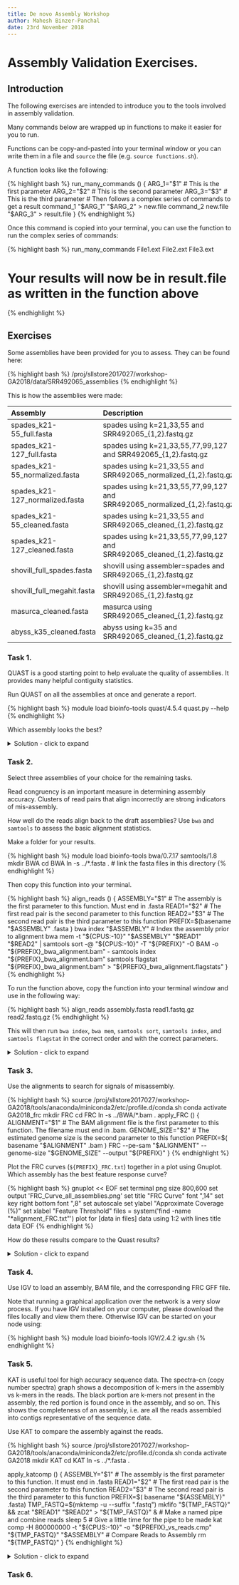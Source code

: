 ```yaml
---
title: De novo Assembly Workshop
author: Mahesh Binzer-Panchal
date: 23rd November 2018
---
```

# Assembly Validation Exercises.

## Introduction

The following exercises are intended to introduce you to the tools involved in assembly validation.

Many commands below are wrapped up in functions to make it easier for you to run.

Functions can be copy-and-pasted into your terminal window or you can write them in a file
and `source` the file (e.g. `source functions.sh`).

A function looks like the following:

{% highlight bash %}
run_many_commands () {
	ARG_1="$1"  # This is the first parameter
	ARG_2="$2"  # This is the second parameter
	ARG_3="$3"  # This is the third parameter
	# Then follows a complex series of commands to get a result
	command_1 "$ARG_1" "$ARG_2" > new.file
	command_2 new.file "$ARG_3" > result.file
}
{% endhighlight %}

Once this command is copied into your terminal, you can use the function to run the complex series of commands:

{% highlight bash %}
run_many_commands File1.ext File2.ext File3.ext
# Your results will now be in result.file as written in the function above
{% endhighlight %}

## Exercises

Some assemblies have been provided for you to assess. They can be found here:

{% highlight bash %}
/proj/sllstore2017027/workshop-GA2018/data/SRR492065_assemblies
{% endhighlight %}

This is how the assemblies were made:

Assembly | Description
:--- | :---
spades_k21-55_full.fasta | spades using k=21,33,55 and SRR492065_{1,2}.fastq.gz
spades_k21-127_full.fasta | spades using k=21,33,55,77,99,127 and SRR492065_{1,2}.fastq.gz
spades_k21-55_normalized.fasta | spades using k=21,33,55 and SRR492065_normalized_{1,2}.fastq.gz
spades_k21-127_normalized.fasta | spades using k=21,33,55,77,99,127 and SRR492065_normalized_{1,2}.fastq.gz
spades_k21-55_cleaned.fasta | spades using k=21,33,55 and SRR492065_cleaned_{1,2}.fastq.gz
spades_k21-127_cleaned.fasta | spades using k=21,33,55,77,99,127 and SRR492065_cleaned_{1,2}.fastq.gz
shovill_full_spades.fasta | shovill using assembler=spades and SRR492065_{1,2}.fastq.gz
shovill_full_megahit.fasta | shovill using assembler=megahit and SRR492065_{1,2}.fastq.gz
masurca_cleaned.fasta | masurca using SRR492065_cleaned_{1,2}.fastq.gz
abyss_k35_cleaned.fasta | abyss using k=35 and SRR492065_cleaned_{1,2}.fastq.gz

### Task 1.

QUAST is a good starting point to help evaluate the quality of assemblies. It provides many helpful contiguity statistics.

Run QUAST on all the assemblies at once and generate a report.

{% highlight bash %}
module load bioinfo-tools quast/4.5.4
quast.py --help
{% endhighlight %}

Which assembly looks the best?

<details>
<summary> Solution - click to expand </summary>

First run Quast on all the assemblies.

{% highlight bash %}
quast.py -t "${CPUS:-10}" --est-ref-size 3200000 *.fasta
{% endhighlight %}

![Quast Cumulative Length Plot](images/quast/cumulative_plot.png)

![Quast NGx Plot](images/quast/NGx_plot.png)

![Quast GC Plot](images/quast/GC_content_plot.png)

</details>

### Task 2.

Select three assemblies of your choice for the remaining tasks.

Read congruency is an important measure in determining assembly accuracy. Clusters of read pairs that align incorrectly are
strong indicators of mis-assembly.

How well do the reads align back to the draft assemblies? Use `bwa` and `samtools` to assess the basic alignment statistics.

Make a folder for your results.

{% highlight bash %}
module load bioinfo-tools bwa/0.7.17 samtools/1.8
mkdir BWA
cd BWA
ln -s ../*.fasta . # link the fasta files in this directory
{% endhighlight %}

Then copy this function into your terminal.

{% highlight bash %}
align_reads () {
	ASSEMBLY="$1" # The assembly is the first parameter to this function. Must end in .fasta
	READ1="$2" # The first read pair is the second parameter to this function
	READ2="$3" # The second read pair is the third parameter to this function
	PREFIX=$(basename "$ASSEMBLY" .fasta )
	bwa index "$ASSEMBLY" # Index the assembly prior to alignment
	bwa mem -t "${CPUS:-10}" "$ASSEMBLY" "$READ1" "$READ2" | samtools sort -@ "${CPUS:-10}" -T "${PREFIX}" -O BAM -o "${PREFIX}_bwa_alignment.bam" -
	samtools index "${PREFIX}_bwa_alignment.bam"
	samtools flagstat "${PREFIX}_bwa_alignment.bam" > "${PREFIX}_bwa_alignment.flagstats"
}
{% endhighlight %}

To run the function above, copy the function into your terminal window and use in the following way:

{% highlight bash %}
align_reads assembly.fasta read1.fastq.gz read2.fastq.gz
{% endhighlight %}

This will then run `bwa index`, `bwa mem`, `samtools sort`, `samtools index`, and `samtools flagstat` in the correct
order and with the correct parameters.

<details>
<summary> Solution - click to expand </summary>

{% highlight bash %}
align_reads abyss_k35_cleaned.fasta ../SRR492065_cleaned_R1.fastq.gz ../SRR492065_cleaned_R2.fastq.gz
align_reads masurca_cleaned.fasta ../SRR492065_cleaned_R1.fastq.gz ../SRR492065_cleaned_R2.fastq.gz
align_reads shovill_full_megahit.fasta ../SRR492065_1.fastq.gz ../SRR492065_2.fastq.gz
align_reads shovill_full_spades.fasta ../SRR492065_1.fastq.gz ../SRR492065_2.fastq.gz
align_reads spades_k21-127_cleaned.fasta ../SRR492065_cleaned_R1.fastq.gz ../SRR492065_cleaned_R2.fastq.gz
align_reads spades_k21-127_full.fasta ../SRR492065_1.fastq.gz ../SRR492065_2.fastq.gz
align_reads spades_k21-127_normalized.fasta ../SRR492065_normalized_1.fastq.gz ../SRR492065_normalized_2.fastq.gz
align_reads spades_k21-55_cleaned.fasta ../SRR492065_cleaned_R1.fastq.gz ../SRR492065_cleaned_R2.fastq.gz
align_reads spades_k21-55_full.fasta ../SRR492065_1.fastq.gz ../SRR492065_2.fastq.gz
align_reads spades_k21-55_normalized.fasta ../SRR492065_normalized_1.fastq.gz ../SRR492065_normalized_2.fastq.gz
{% endhighlight %}

{% highlight bash %}
# abyss_k35_cleaned_bwa_alignment.flagstats
8173153 + 0 mapped (95.66% : N/A)
7791892 + 0 properly paired (91.28% : N/A)
# masurca_cleaned_bwa_alignment.flagstats
7445760 + 0 mapped (87.19% : N/A)
6245750 + 0 properly paired (73.17% : N/A)
# shovill_full_megahit_bwa_alignment.flagstats
10405980 + 0 mapped (97.08% : N/A)
7204140 + 0 properly paired (67.27% : N/A)
# shovill_full_spades_bwa_alignment.flagstats
10407264 + 0 mapped (97.14% : N/A)
9776868 + 0 properly paired (91.30% : N/A)
# spades_k21-127_cleaned_bwa_alignment.flagstats
8365652 + 0 mapped (97.96% : N/A)
8040432 + 0 properly paired (94.19% : N/A)
# spades_k21-127_full_bwa_alignment.flagstats
10426814 + 0 mapped (97.32% : N/A)
9895100 + 0 properly paired (92.40% : N/A)
# spades_k21-127_normalized_bwa_alignment.flagstats
8711547 + 0 mapped (98.67% : N/A)
8335810 + 0 properly paired (94.44% : N/A)
# spades_k21-55_cleaned_bwa_alignment.flagstats
8385452 + 0 mapped (98.19% : N/A)
8061476 + 0 properly paired (94.44% : N/A)
# spades_k21-55_full_bwa_alignment.flagstats
10444190 + 0 mapped (97.48% : N/A)
9882702 + 0 properly paired (92.29% : N/A)
# spades_k21-55_normalized_bwa_alignment.flagstats
8722078 + 0 mapped (98.79% : N/A)
8328482 + 0 properly paired (94.35% : N/A)
{% endhighlight %}

</details>

### Task 3.

Use the alignments to search for signals of misassembly.

{% highlight bash %}
source /proj/sllstore2017027/workshop-GA2018/tools/anaconda/miniconda2/etc/profile.d/conda.sh
conda activate GA2018_frc
mkdir FRC
cd FRC
ln -s ../BWA/*.bam .
apply_FRC () {
	ALIGNMENT="$1" # The BAM alignment file is the first parameter to this function. The filename must end in .bam.
	GENOME_SIZE="$2" # The estimated genome size is the second parameter to this function
	PREFIX=$( basename "$ALIGNMENT" .bam )
	FRC --pe-sam "$ALIGNMENT" --genome-size "$GENOME_SIZE" --output "${PREFIX}"
}
{% endhighlight %}

Plot the FRC curves (`${PREFIX}_FRC.txt`) together in a plot using Gnuplot. Which assembly has the best feature response curve?

{% highlight bash %}
gnuplot << EOF
set terminal png size 800,600
set output 'FRC_Curve_all_assemblies.png'
set title "FRC Curve" font ",14"
set key right bottom font ",8"
set autoscale
set ylabel "Approximate Coverage (%)"
set xlabel "Feature Threshold"
files = system('find -name "*alignment_FRC.txt"')
plot for [data in files] data using 1:2 with lines title data
EOF
{% endhighlight %}

How do these results compare to the Quast results?

<details>
<summary> Solution - click to expand </summary>

{% highlight bash %}
for BAM in *.bam; do
	apply_FRC "$BAM" 3200000
done
gnuplot << EOF
set terminal png size 800,600
set output 'FRC_Curve_all_assemblies.png'
set title "FRC Curve" font ",14"
set key right bottom font ",8"
set autoscale
set ylabel "Approximate Coverage (%)"
set xlabel "Feature Threshold"
files = system('find -name "*alignment_FRC.txt"')
plot for [data in files] data using 1:2 with lines title data
EOF
{% endhighlight %}

![An FRC curve comparison of the assemblies](images/frc/FRC_Curve_all_assemblies.png)

</details>

### Task 4.

Use IGV to load an assembly, BAM file, and the corresponding FRC GFF file.

Note that running a graphical application over the network is a very slow process. If you have
IGV installed on your computer, please download the files locally and view them there. Otherwise
IGV can be started on your node using:

{% highlight bash %}
module load bioinfo-tools IGV/2.4.2
igv.sh
{% endhighlight %}

### Task 5.

KAT is useful tool for high accuracy sequence data. The spectra-cn (copy number spectra) graph shows a
decomposition of k-mers in the assembly vs k-mers in the reads.
The black portion are k-mers not present in the assembly, the red portion is found once in the assembly, and so on.
This shows the completeness of an assembly, i.e. are all the reads assembled into contigs representative of the sequence data.

Use KAT to compare the assembly against the reads.

{% highlight bash %}
source /proj/sllstore2017027/workshop-GA2018/tools/anaconda/miniconda2/etc/profile.d/conda.sh
conda activate GA2018
mkdir KAT
cd KAT
ln -s ../*.fasta .

apply_katcomp () {
	ASSEMBLY="$1"     # The assembly is the first parameter to this function. It must end in .fasta
	READ1="$2"        # The first read pair is the second parameter to this function
	READ2="$3"        # The second read pair is the third parameter to this function
	PREFIX=$( basename "${ASSEMBLY}" .fasta)
	TMP_FASTQ=$(mktemp -u --suffix ".fastq")
	mkfifo "${TMP_FASTQ}" && zcat "$READ1" "$READ2" > "${TMP_FASTQ}" &                              # Make a named pipe and combine reads
	sleep 5                                                                                         # Give a little time for the pipe to be made
	kat comp -H 800000000 -t "${CPUS:-10}" -o "${PREFIX}_vs_reads.cmp" "${TMP_FASTQ}" "$ASSEMBLY"   # Compare Reads to Assembly
	rm "${TMP_FASTQ}"
}
{% endhighlight %}

<details>
<summary> Solution - click to expand </summary>

{% highlight bash %}
apply_katcomp abyss_k35_cleaned.fasta ../SRR492065_cleaned_R1.fastq.gz ../SRR492065_cleaned_R2.fastq.gz
apply_katcomp masurca_cleaned.fasta ../SRR492065_cleaned_R1.fastq.gz ../SRR492065_cleaned_R2.fastq.gz
apply_katcomp shovill_full_megahit.fasta ../SRR492065_1.fastq.gz ../SRR492065_2.fastq.gz
apply_katcomp shovill_full_spades.fasta ../SRR492065_1.fastq.gz ../SRR492065_2.fastq.gz
apply_katcomp spades_k21-127_cleaned.fasta ../SRR492065_cleaned_R1.fastq.gz ../SRR492065_cleaned_R2.fastq.gz
apply_katcomp spades_k21-127_full.fasta ../SRR492065_1.fastq.gz ../SRR492065_2.fastq.gz
apply_katcomp spades_k21-127_normalized.fasta ../SRR492065_normalized_1.fastq.gz ../SRR492065_normalized_2.fastq.gz
apply_katcomp spades_k21-55_cleaned.fasta ../SRR492065_cleaned_R1.fastq.gz ../SRR492065_cleaned_R2.fastq.gz
apply_katcomp spades_k21-55_full.fasta ../SRR492065_1.fastq.gz ../SRR492065_2.fastq.gz
apply_katcomp spades_k21-55_normalized.fasta ../SRR492065_normalized_1.fastq.gz ../SRR492065_normalized_2.fastq.gz
{% endhighlight %}

</details>


### Task 6.
